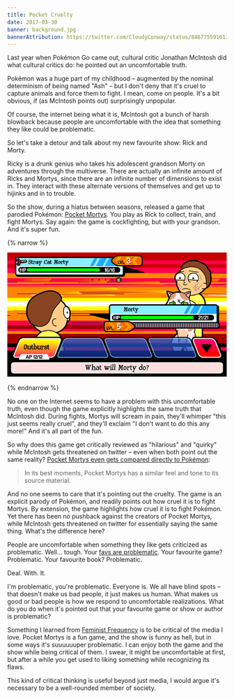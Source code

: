 ```yaml
---
title: Pocket Cruelty
date: 2017-03-30
banner: background.jpg
bannerAttribution: https://twitter.com/CloudyConway/status/846775591613468673
---
```


Last year when Pokémon Go came out, cultural critic Jonathan McIntosh did what cultural critics do: he pointed out an uncomfortable truth.

<Tweet tweetID="754147540149219329" />

Pokémon was a huge part of my childhood – augmented by the nominal determinism of being named "Ash" – but I don't deny that it's cruel to capture animals and force them to fight. I mean, come on people. It's a bit obvious, if (as McIntosh points out) surprisingly unpopular.

Of course, the internet being what it is, McIntosh got a bunch of harsh blowback because people are uncomfortable with the idea that something they like could be problematic.

So let's take a detour and talk about my new favourite show: Rick and Morty.

Ricky is a drunk genius who takes his adolescent grandson Morty on adventures through the multiverse. There are actually an infinite amount of Ricks and Mortys, since there are an infinite number of dimensions to exist in. They interact with these alternate versions of themselves and get up to hijinks and in to trouble.

So the show, during a hiatus between seasons, released a game that parodied Pokémon: [Pocket Mortys](https://itunes.apple.com/us/app/rick-and-morty-pocket-mortys/id992640880?mt=8). You play as Rick to collect, train, and fight Mortys. Say again: the game is cockfighting, but with your grandson. And it's super fun.

{% narrow %}

![Pocket Morty's Screenshot](pm.png)

{% endnarrow %}

No one on the Internet seems to have a problem with this uncomfortable truth, even though the game explicitly highlights the same truth that McIntosh did. During fights, Mortys will scream in pain, they'll whimper "this just seems really cruel", and they'll exclaim "I don't want to do this any more!" And it's all part of the fun.

So why does this game get critically reviewed as "hilarious" and "quirky" while McIntosh gets threatened on twitter – even when both point out the same reality? [Pocket Mortys even gets compared directly to Pokémon](http://www.ign.com/articles/2016/01/12/rick-and-morty-pocket-mortys-review):

> In its best moments, Pocket Mortys has a similar feel and tone to its source material.

And no one seems to care that it's pointing out the cruelty. The game is an explicit parody of Pokémon, and readily points out how cruel it is to fight Mortys. By extension, the game highlights how cruel it is to fight Pokémon. Yet there has been no pushback against the creators of Pocket Mortys, while McIntosh gets threatened on twitter for essentially saying the same thing. What's the difference here?

People are uncomfortable when something they like gets criticized as problematic. Well... tough. Your [favs are problematic](https://medium.com/matter/admit-it-your-fave-is-problematic-2dfa692f557b). Your favourite game? Problematic. Your favourite book? Problematic.

Deal. With. It.

I'm problematic, you're problematic. Everyone is. We all have blind spots – that doesn't make us bad people, it just makes us human. What makes us good or bad people is how we respond to uncomfortable realizations. What do you do when it's pointed out that your favourite game or show or author is problematic?

Something I learned from [Feminist Frequency](https://feministfrequency.com) is to be critical of the media I love. Pocket Mortys is a fun game, and the show is funny as hell, but in some ways it's suuuuuuper problematic. I can enjoy both the game and the show while being critical of them. I swear, it might be uncomfortable at first, but after a while you get used to liking something while recognizing its flaws.

This kind of critical thinking is useful beyond just media, I would argue it's necessary to be a well-rounded member of society.
